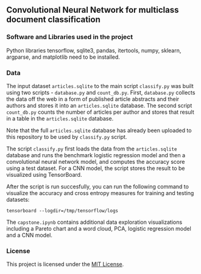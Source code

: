 ## Convolutional Neural Network for multiclass document classification 

### Software and Libraries used in the project

Python libraries tensorflow, sqlite3, pandas, itertools, numpy, sklearn, argparse, and matplotlib need to be installed. 

### Data

The input dataset `articles.sqlite` to the main script `classify.py` was built using two scripts - `database.py` and `count_db.py`. First, `database.py` collects the data off the web in a form of published article abstracts and their authors and stores it into an `articles.sqlite` database. The second script `count_db.py` counts the number of articles per author and stores that result in a table in the `articles.sqlite` database.

Note that the full `articles.sqlite` database has already been uploaded to this repository to be used by `classify.py` script.

The script `classify.py` first loads the data from the `articles.sqlite` database and runs the benchmark logistic regression model and then a convolutional neural network model, and computes the accuracy score using a test dataset. For a CNN model, the script stores the result to be visualized using TensorBoard. 

After the script is run succesfully, you can run the following command to visualize the accuracy and cross entropy measures for training and testing datasets:

```
tensorboard --logdir=/tmp/tensorflow/logs
```

The `capstone.ipynb` contains additional data exploration visualizations including a Pareto chart and a word cloud, PCA, logistic regression model and a CNN model.

### License

This project is licensed under the [MIT License](https://choosealicense.com/licenses/mit/).